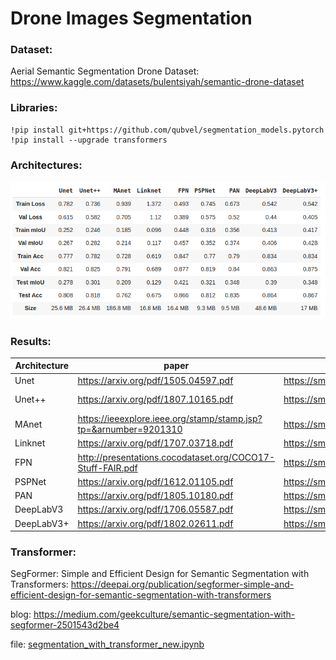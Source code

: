 # Drone Images Segmentation

### Dataset:

Aerial Semantic Segmentation Drone Dataset: https://www.kaggle.com/datasets/bulentsiyah/semantic-drone-dataset
### Libraries:

```
!pip install git+https://github.com/qubvel/segmentation_models.pytorch
!pip install --upgrade transformers
```

### Architectures:
![compare.png](https://github.com/vetasavitskaya/segmentation_ml/blob/main/compare.png)

### Results:

Architecture | paper | docs | file |
--- | --- | --- |------|
Unet | https://arxiv.org/pdf/1505.04597.pdf | https://smp.readthedocs.io/en/latest/models.html#unet | [Unet_UnetPlus_MAnet.ipynb](https://github.com/vetasavitskaya/segmentation_ml/blob/main/Unet_UnetPlus_MAnet.ipynb) |
Unet++ | https://arxiv.org/pdf/1807.10165.pdf | https://smp.readthedocs.io/en/latest/models.html#id2 | !Unet_UnetPlus_MAnet.ipynb](https://github.com/vetasavitskaya/segmentation_ml/blob/main/Unet_UnetPlus_MAnet.ipynb) |
MAnet | https://ieeexplore.ieee.org/stamp/stamp.jsp?tp=&arnumber=9201310 | https://smp.readthedocs.io/en/latest/models.html#manet | [Unet_UnetPlus_MAnet.ipynb](https://github.com/vetasavitskaya/segmentation_ml/blob/main/Unet_UnetPlus_MAnet.ipynb) |
Linknet | https://arxiv.org/pdf/1707.03718.pdf | https://smp.readthedocs.io/en/latest/models.html#linknet | [Linknet_FPN_PSPNet.ipynb](https://github.com/vetasavitskaya/segmentation_ml/blob/main/Linknet_FPN_PSPNet.ipynb) |
FPN | http://presentations.cocodataset.org/COCO17-Stuff-FAIR.pdf | https://smp.readthedocs.io/en/latest/models.html#fpn | [Linknet_FPN_PSPNet.ipynb](https://github.com/vetasavitskaya/segmentation_ml/blob/main/Linknet_FPN_PSPNet.ipynb) |
PSPNet | https://arxiv.org/pdf/1612.01105.pdf | https://smp.readthedocs.io/en/latest/models.html#pspnet | [Linknet_FPN_PSPNet.ipynb](https://github.com/vetasavitskaya/segmentation_ml/blob/main/Linknet_FPN_PSPNet.ipynb) |
PAN | https://arxiv.org/pdf/1805.10180.pdf | https://smp.readthedocs.io/en/latest/models.html#pan | [PAN_DeepLabV3_DeepLabV3Plus_only_PAN.ipynb](https://github.com/vetasavitskaya/segmentation_ml/blob/main/PAN_DeepLabV3_DeepLabV3Plus_only_PAN.ipynb) |
DeepLabV3 | https://arxiv.org/pdf/1706.05587.pdf | https://smp.readthedocs.io/en/latest/models.html#deeplabv3 | [PAN_DeepLabV3_DeepLabV3Plus_without_PAN.ipynb](https://github.com/vetasavitskaya/segmentation_ml/blob/main/PAN_DeepLabV3_DeepLabV3Plus_without_PAN.ipynb) |
DeepLabV3+ | https://arxiv.org/pdf/1802.02611.pdf | https://smp.readthedocs.io/en/latest/models.html#id9 | [PAN_DeepLabV3_DeepLabV3Plus_without_PAN.ipynb](https://github.com/vetasavitskaya/segmentation_ml/blob/main/PAN_DeepLabV3_DeepLabV3Plus_without_PAN.ipynb) |


### Transformer:
SegFormer: Simple and Efficient Design for Semantic Segmentation with Transformers: https://deepai.org/publication/segformer-simple-and-efficient-design-for-semantic-segmentation-with-transformers

blog: https://medium.com/geekculture/semantic-segmentation-with-segformer-2501543d2be4

file: [segmentation_with_transformer_new.ipynb](https://github.com/vetasavitskaya/segmentation_ml/blob/main/segmentation_with_transformer_new.ipynb)
